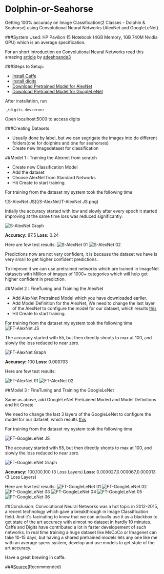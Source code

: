 # Dolphin-or-Seahorse
Getting 100% accuracy on Image Classification(2 Classes - Dolphin &amp; Seahorse) using Convolutional Neural Networks (AlexNet and GoogleLeNet)

###System Used: 
HP Pavilion 15 Notebook (4GB Memory, 1GB 740M Nvidia GPU) which is an average specification.

For an short introduction on Convolutional Neural Networks read this amazing [article](https://adeshpande3.github.io/adeshpande3.github.io/A-Beginner's-Guide-To-Understanding-Convolutional-Neural-Networks/) by [adeshpande3](https://github.com/adeshpande3)

###Steps to Setup:
- [Install Caffe](http://caffe.berkeleyvision.org/installation.html)
- [Install digits](https://github.com/NVIDIA/DIGITS)
- [Download Pretrained Model for AlexNet](http://dl.caffe.berkeleyvision.org/bvlc_alexnet.caffemodel)
- [Download Pretrained Model for GoogleLeNet](http://dl.caffe.berkeleyvision.org/bvlc_googlenet.caffemodel)

After installation, run 
```
./digits-devserver
```

Open localhost:5000 to access digits

###Creating Datasets

- Usually done by label, but we can segrigate the images into do different folders(one for dolphins and one for seahorses)
- Create new Imagedataset for classification 

##Model 1 : Training the Alexnet from scratch

- Create new Classification Model
- Add the dataset
- Choose AlexNet from Standard Networks
- Hit Create to start training.

For training from the dataset my system took the following time


![S-AlexNet JS](/S-AlexNet/T-AlexNet JS.png)

Intially the accuracy started with low and slowly after every epoch it started improving at the same time loss was reduced significantly. 


![S-AlexNet Graph](/S-AlexNet/TrainedAlexNet.png)

**Accuracy:** 87.5
**Loss:** 0.24

Here are few test results:
![S-AlexNet 01](/S-AlexNet/T-AlexNet01.png)
![S-AlexNet 02](/S-AlexNet/T-AlexNet.png)

Predictions now are not very confident, it is because the dataset we have is very small to get higher confident predictions.

To improve it we can use pretrained networks which are trained in ImageNet datasets with Million of images of 1000+ categories which will help get higher confident in prediction.

##Model 2 : FineTuning and Training the AlexNet

- Add AlexNet Pretrained Model which you have downloaded earlier.
- Add Model Definition for the AlexNet, We need to change the last layer of the AlexNet to configure the model for our dataset, which results [this]()
- Hit Create to start training.

For training from the dataset my system took the following time
![FT-AlexNet JS](/images/logo.png)

The accuracy started with 55, but then directly shoots to max at 100, and slowly the loss reduced to near zero.


![FT-AlexNet Graph](/FT-AlexNet/FT-AlexNet.png)

**Accuracy:** 100
**Loss:** 0.000703

Here are few test results:


![FT-AlexNet 01](/FT-AlexNet/FT-AlexNet01.png)
![FT-AlexNet 02](/FT-AlexNet/FT-AlexNet02.png)


##Model 3 : FineTuning and Training the GoogleLeNet

Same as above, add GoogleLeNet Pretrained Moded and Model Definitions and hit Create

We need to change the last 3 layers of the GoogleLeNet to configure the model for our dataset, which results [this]()

For training from the dataset my system took the following time


![FT-GoogleLeNet JS](/FT-GoogleLeNet/FT-GoogleLeNetJs.png)

The accuracy started with 55, but then directly shoots to max at 100, and slowly the loss reduced to near zero.


![FT-GoogleLeNet Graph](/FT-GoogleLeNet/FT-GoogleLeNet.png)

**Accuracy:** 100,100,100 (3 Loss Layers)
**Loss:** 0.000027,0.000067,0.000013 (3 Loss Layers)

Here are few test results:
![FT-GoogleLeNet 01](/FT-GoogleLeNet/FT-GoogleLeNet01.png)
![FT-GoogleLeNet 02](/FT-GoogleLeNet/FT-GoogleLeNet02.png)
![FT-GoogleLeNet 03](/FT-GoogleLeNet/FT-GoogleLeNet03.png)
![FT-GoogleLeNet 04](/FT-GoogleLeNet/FT-GoogleLeNet04.png)
![FT-GoogleLeNet 05](/FT-GoogleLeNet/FT-GoogleLeNet05.png)
![FT-GoogleLeNet 06](/FT-GoogleLeNet/FT-GoogleLeNet06.png)

##Conclusion:
Convolutional Neural Networks was a hot topic in 2012-2015, a recent technology which gave a breakthrough in Image Classification field. And it's facinating to know that we can actually use it as a blackbox to get state of the art accuracy with almost no dataset in hardly 10 minutes. Caffe and Digits have contributed a lot in faster developement of such networks. In real time training a huge dataset like MsCoCo or Imagenet can take 10-15 days, but having a shared pretrained models lets any one like me with an average specs system, develop and use models to get state of the art accuracy.

Have a great brewing in caffe.

###[Source](https://github.com/humphd/have-fun-with-machine-learning)(Recommended)
